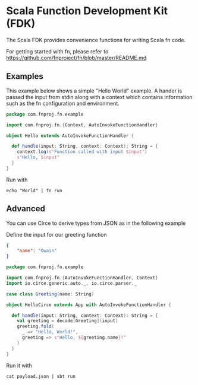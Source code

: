 # Scala Function Development Kit (FDK)

The Scala FDK provides convenience functions for writing Scala fn code.

For getting started with fn, please refer to https://github.com/fnproject/fn/blob/master/README.md

## Examples

This example below shows a simple "Hello World" example. A hander is passed the input from stdin along with a context
which contains information such as the fn configuration and environment.

```scala
package com.fnproj.fn.example

import com.fnproj.fn.{Context, AutoInvokeFunctionHandler}

object Hello extends AutoInvokeFunctionHandler {

  def handle(input: String, context: Context): String = {
    context.log(s"Function called with input $input")
    s"Hello, $input"
  }
}
```

Run with

```
echo "World" | fn run
```

## Advanced

You can use Circe to derive types from JSON as in the following example

Define the input for our greeting function

```json
{
    "name": "Owain"
}
```

```scala
package com.fnproj.fn.example

import com.fnproj.fn.{AutoInvokeFunctionHandler, Context}
import io.circe.generic.auto._, io.circe.parser._

case class Greeting(name: String)

object HelloCirce extends App with AutoInvokeFunctionHandler {

  def handle(input: String, context: Context): String = {
    val greeting = decode[Greeting](input)
    greeting.fold(
      _ => "Hello, World!",
      greeting => s"Hello, ${greeting.name}!"
    )
  }
}
```

Run it with

```
cat payload.json | sbt run
```